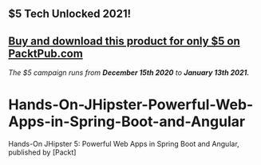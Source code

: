## $5 Tech Unlocked 2021!
[Buy and download this product for only $5 on PacktPub.com](https://www.packtpub.com/)
-----
*The $5 campaign         runs from __December 15th 2020__ to __January 13th 2021.__*

# Hands-On-JHipster-Powerful-Web-Apps-in-Spring-Boot-and-Angular
Hands-On JHipster 5: Powerful Web Apps in Spring Boot and Angular, published by [Packt]
